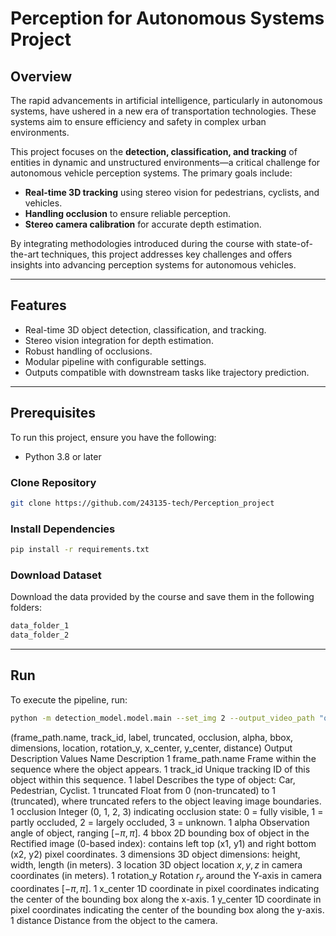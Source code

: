 # Perception for Autonomous Systems Project

## Overview
The rapid advancements in artificial intelligence, particularly in autonomous systems, have ushered in a new era of transportation technologies. These systems aim to ensure efficiency and safety in complex urban environments.

This project focuses on the **detection, classification, and tracking** of entities in dynamic and unstructured environments—a critical challenge for autonomous vehicle perception systems. The primary goals include:
- **Real-time 3D tracking** using stereo vision for pedestrians, cyclists, and vehicles.
- **Handling occlusion** to ensure reliable perception.
- **Stereo camera calibration** for accurate depth estimation.

By integrating methodologies introduced during the course with state-of-the-art techniques, this project addresses key challenges and offers insights into advancing perception systems for autonomous vehicles.

---

## Features
- Real-time 3D object detection, classification, and tracking.
- Stereo vision integration for depth estimation.
- Robust handling of occlusions.
- Modular pipeline with configurable settings.
- Outputs compatible with downstream tasks like trajectory prediction.

---

## Prerequisites
To run this project, ensure you have the following:
- Python 3.8 or later

### Clone Repository
```bash
git clone https://github.com/243135-tech/Perception_project
```
### Install Dependencies
```bash
pip install -r requirements.txt
```
### Download Dataset
Download the data provided by the course and save them in the following folders:
```bash
data_folder_1
data_folder_2
```

---

## Run
To execute the pipeline, run:

```bash
python -m detection_model.model.main --set_img 2 --output_video_path "output.mp4" --frame_rate 30 --confidence_threshold 0.6
```

(frame_path.name, track_id, label, truncated, occlusion, alpha, bbox, dimensions, location, rotation_y, x_center, y_center, distance)
Output Description
Values	Name	Description
1	frame_path.name	Frame within the sequence where the object appears.
1	track_id	Unique tracking ID of this object within this sequence.
1	label	Describes the type of object: Car, Pedestrian, Cyclist.
1	truncated	Float from 0 (non-truncated) to 1 (truncated), where truncated refers to the object leaving image boundaries.
1	occlusion	Integer (0, 1, 2, 3) indicating occlusion state: 0 = fully visible, 1 = partly occluded, 2 = largely occluded, 3 = unknown.
1	alpha	Observation angle of object, ranging $[-\pi, \pi]$.
4	bbox	2D bounding box of object in the Rectified image (0-based index): contains left top (x1, y1) and right bottom (x2, y2) pixel coordinates.
3	dimensions	3D object dimensions: height, width, length (in meters).
3	location	3D object location $x, y, z$ in camera coordinates (in meters).
1	rotation_y	Rotation $r_y$ around the Y-axis in camera coordinates $[-\pi, \pi]$.
1	x_center	1D coordinate in pixel coordinates indicating the center of the bounding box along the x-axis.
1	y_center	1D coordinate in pixel coordinates indicating the center of the bounding box along the y-axis.
1	distance	Distance from the object to the camera.


